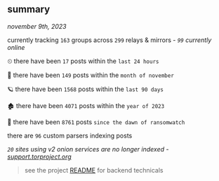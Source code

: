 
## summary
_november 9th, 2023_

currently tracking `163` groups across `299` relays & mirrors - _`99` currently online_

⏲ there have been `17` posts within the `last 24 hours`

🦈 there have been `149` posts within the `month of november`

🪐 there have been `1568` posts within the `last 90 days`

🏚 there have been `4071` posts within the `year of 2023`

🦕 there have been `8761` posts `since the dawn of ransomwatch`

there are `96` custom parsers indexing posts

_`20` sites using v2 onion services are no longer indexed - [support.torproject.org](https://support.torproject.org/onionservices/v2-deprecation/)_

> see the project [README](https://github.com/joshhighet/ransomwatch#ransomwatch--) for backend technicals
